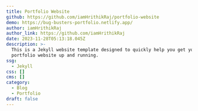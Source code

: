 ```yaml
---
title: Portfolio Website
github: https://github.com/iamHrithikRaj/portfolio-website
demo: https://bug-busters-portfolio.netlify.app/
author: iamHrithikRaj
author_link: https://github.com/iamHrithikRaj
date: 2023-11-28T05:13:18.045Z
description: >-
  This is a Jekyll website template designed to quickly help you get your
  portfolio website up and running.
ssg:
  - Jekyll
css: []
cms: []
category:
  - Blog
  - Portfolio
draft: false
---
```

